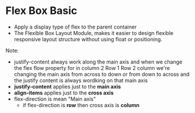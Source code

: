 # Flex Box Basic
- Apply a display type of flex to the parent container
- The Flexible Box Layout Module, makes it easier to design flexible responsive layout structure without using float or positioning.

Note:
 - justify-content always work along the main axis and when we change the flex flow property for in column 2 Row 1 Row 2 column we're changing the main axis from across to down or from down to across and the justify content is always wordking on that main axis
 - __justify-content__ applies just to the __main axis__
 - __align-items__ applies just to the __cross axis__
 - flex-direction is mean "Main axis"
    - if flex-direction is __row__ then cross axis is __column__